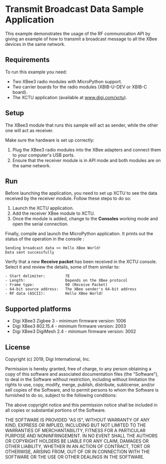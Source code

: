 Transmit Broadcast Data Sample Application
==========================================

This example demonstrates the usage of the RF communication API by giving an
example of how to transmit a broadcast message to all the XBee devices in the
same network.

Requirements
------------

To run this example you need:

* Two XBee3 radio modules with MicroPython support.
* Two carrier boards for the radio modules (XBIB-U-DEV or XBIB-C board).
* The XCTU application (available at www.digi.com/xctu).

Setup
-----

The XBee3 module that runs this sample will act as sender, while the other
one will act as receiver.

Make sure the hardware is set up correctly:

1. Plug the XBee3 radio modules into the XBee adapters and connect them to your
   computer's USB ports.
2. Ensure that the receiver module is in API mode and both modules are on the
   same network.

Run
---

Before launching the application, you need to set up XCTU to see the data
received by the receiver module. Follow these steps to do so:

1. Launch the XCTU application.
2. Add the receiver XBee module to XCTU.
3. Once the module is added, change to the **Consoles** working mode and open
   the serial connection.
   
Finally, compile and launch the MicroPython application. It prints out the
status of the operation in the console :

    Sending broadcast data >> Hello XBee World!
    Data sent successfully

Verify that a new **Receive packet** has been received in the XCTU console.
Select it and review the details, some of them similar to:

    - Start delimiter:         7E
    - Length:                  Depends on the XBee protocol
    - Frame type:              90 (Receive Packet)
    - 64-bit source address:   The XBee sender's 64-bit address
    - RF data (ASCII):         Hello XBee World!

Supported platforms
-------------------

* Digi XBee3 Zigbee 3 - minimum firmware version: 1006
* Digi XBee3 802.15.4 - minimum firmware version: 2003
* Digi XBee3 DigiMesh 2.4 - minimum firmware version: 3002

License
-------

Copyright (c) 2019, Digi International, Inc.

Permission is hereby granted, free of charge, to any person obtaining a copy
of this software and associated documentation files (the "Software"), to deal
in the Software without restriction, including without limitation the rights
to use, copy, modify, merge, publish, distribute, sublicense, and/or sell
copies of the Software, and to permit persons to whom the Software is
furnished to do so, subject to the following conditions:

The above copyright notice and this permission notice shall be included in all
copies or substantial portions of the Software.

THE SOFTWARE IS PROVIDED "AS IS", WITHOUT WARRANTY OF ANY KIND, EXPRESS OR
IMPLIED, INCLUDING BUT NOT LIMITED TO THE WARRANTIES OF MERCHANTABILITY,
FITNESS FOR A PARTICULAR PURPOSE AND NONINFRINGEMENT. IN NO EVENT SHALL THE
AUTHORS OR COPYRIGHT HOLDERS BE LIABLE FOR ANY CLAIM, DAMAGES OR OTHER
LIABILITY, WHETHER IN AN ACTION OF CONTRACT, TORT OR OTHERWISE, ARISING FROM,
OUT OF OR IN CONNECTION WITH THE SOFTWARE OR THE USE OR OTHER DEALINGS IN THE
SOFTWARE.